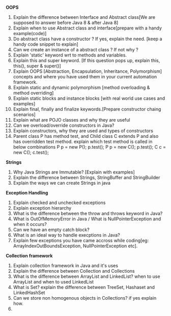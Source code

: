  
**OOPS**
1. Explain the difference between Interface and Abstract class[We are supposed to answer before Java 8 & after Java 8]
2. Explain when to use Abstract class and interface[prepare with a handy example(code)]
3. Do abstract class have a constructor ? If yes, explain the need. [keep a handy code snippet to explain]
4. Can we create an instance of a abstract class ? If not why ? 
5. Explain 'static' keyword wrt to methods and variables.
6. Explain this and super keyword. [If this question pops up, explain this, this(), super & super()]
7. Explain OOPS [Abstraction, Encapsulation, Inheritance, Polymorphism] concepts and where you have used them in your current automation framework.
8. Explain static and dynamic polymorphism [method overloading & method overriding]
9. Explain static blocks and instance blocks [with real world use cases and examples]
10. Explain final, finally and finalize keywords.[Prepare constructor chaing scenarios]
11. Explain what are POJO classes and why they are useful
12. Can we overload/override constructors in Java?
13. Explain constructors, why they are used and types of constructors
14. Parent class P has method test, and Child class C extends P and also has overridden test method. explain which test method is called in below combinations
P p = new P(); p.test();
P p = new C(); p.test();
C c = new C(); c.test(); 

**Strings**
1. Why Java Strings are Immutable? [Explain with examples]
2. Explain the difference between Strings, StringBuffer and StringBuilder
3. Explain the ways we can create Strings in java

**Exception Handling**
1. Explain checked and unchecked exceptions
2. Explain exception hierarchy 
3. What is the difference between the throw and throws keyword in Java?
4. What is OutOfMemoryError in Java / What is NullPointerException and when it occurs?
5. Can we have an empty catch block?
6. What is an ideal way to handle execptions in Java?
7. Explain few exceptions you have came accross while coding[eg: ArrayIndexOutBoundsException, NullPointerException etc].


**Collection framework**
1. Explain collection framework in Java and it's uses
2. Explain the difference between Collection and Collections
3. What is the difference between ArrayList and LinkedList? when to use ArrayList and when to used LinkedList
4. What is Set? explain the difference between TreeSet, Hashaset and LinkedHashSet
5. Can we store non homogenous objects in Collections? if yes explain how.
6. 

